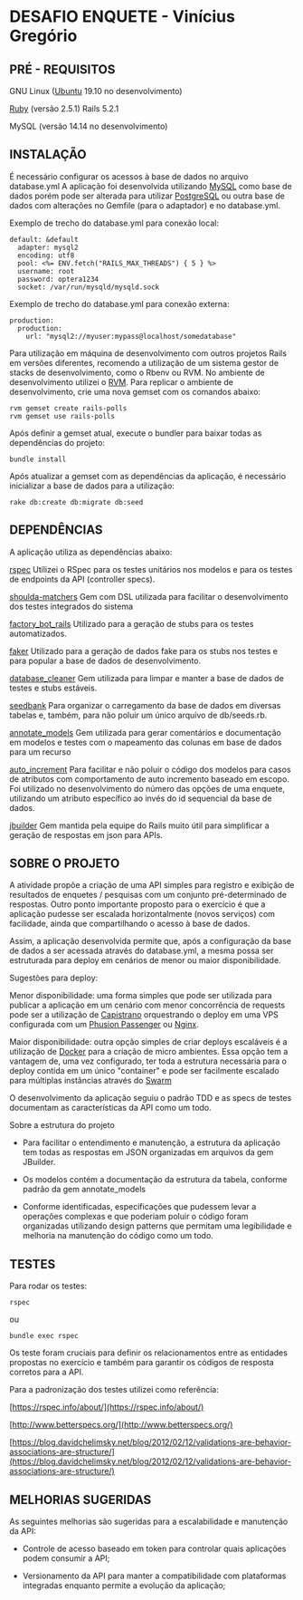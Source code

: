 # DESAFIO ENQUETE - Vinícius Gregório

## PRÉ - REQUISITOS

GNU Linux ([Ubuntu](https://ubuntu.com/download/desktop/thank-you?version=19.10&architecture=amd64) 19.10 no desenvolvimento)

[Ruby](https://cache.ruby-lang.org/pub/ruby/2.7/ruby-2.7.1.tar.gz) (versão 2.5.1)
Rails 5.2.1

MySQL (versão 14.14 no desenvolvimento)

## INSTALAÇÃO

É necessário configurar os acessos à base de dados no arquivo database.yml
A aplicação foi desenvolvida utilizando [MySQL](https://www.mysql.com/) como base de dados porém pode ser alterada para utilizar [PostgreSQL](https://www.postgresql.org/) ou outra base de dados com alterações no Gemfile (para o adaptador) e no database.yml.

Exemplo de trecho do database.yml para conexão local:

```
default: &default
  adapter: mysql2
  encoding: utf8
  pool: <%= ENV.fetch("RAILS_MAX_THREADS") { 5 } %>
  username: root
  password: optera1234
  socket: /var/run/mysqld/mysqld.sock
```

Exemplo de trecho do database.yml para conexão externa:

```
production:
  production:
    url: "mysql2://myuser:mypass@localhost/somedatabase"
```

Para utilização em máquina de desenvolvimento com outros projetos Rails em versões diferentes, recomendo a utilização de um sistema gestor de stacks de desenvolvimento, como o Rbenv ou RVM. No ambiente de desenvolvimento utilizei o [RVM](https://rvm.io/). Para replicar o ambiente de desenvolvimento, crie uma nova gemset com os comandos abaixo:

```
rvm gemset create rails-polls
rvm gemset use rails-polls
```

Após definir a gemset atual, execute o bundler para baixar todas as dependências do projeto:

```
bundle install
```

Após atualizar a gemset com as dependências da aplicação, é necessário inicializar a base de dados para a utilização:

```
rake db:create db:migrate db:seed
```

## DEPENDÊNCIAS

A aplicação utiliza as dependências abaixo:

[rspec](https://github.com/rspec/rspec-rails)
  Utilizei o RSpec para os testes unitários nos modelos e para os testes de endpoints da API (controller specs).

[shoulda-matchers](https://github.com/thoughtbot/shoulda-matchers)
  Gem com DSL utilizada para facilitar o desenvolvimento dos testes integrados do sistema

[factory_bot_rails](https://github.com/thoughtbot/factory_bot_rails)
  Utilizado para a geração de stubs para os testes automatizados.

[faker](https://github.com/faker-ruby/faker)
  Utilizado para a geração de dados fake para os stubs nos testes e para popular a base de dados de desenvolvimento.

[database_cleaner](https://github.com/DatabaseCleaner/database_cleaner)
  Gem utilizada para limpar e manter a base de dados de testes e stubs estáveis.

[seedbank](https://github.com/james2m/seedbank)
  Para organizar o carregamento da base de dados em diversas tabelas e, também, para não poluir um único arquivo de db/seeds.rb.

[annotate_models](https://github.com/ctran/annotate_models)
  Gem utilizada para gerar comentários e documentação em modelos e testes com o mapeamento das colunas em base de dados para um recurso

[auto_increment](https://github.com/felipediesel/auto_increment)
  Para facilitar e não poluir o código dos modelos para casos de atributos com comportamento de auto incremento baseado em escopo. Foi utilizado no desenvolvimento do número das opções de uma enquete, utilizando um atributo específico ao invés do id sequencial da base de dados.

[jbuilder](https://github.com/rails/jbuilder)
  Gem mantida pela equipe do Rails muito útil para simplificar a geração de respostas em json para APIs.

## SOBRE O PROJETO

A atividade propõe a criação de uma API simples para registro e exibição de resultados de enquetes / pesquisas com um conjunto pré-determinado de respostas.
Outro ponto importante proposto para o exercício é que a aplicação pudesse ser escalada horizontalmente (novos serviços) com facilidade, ainda que compartilhando o acesso à base de dados.

Assim, a aplicação desenvolvida permite que, após a configuração da base de dados a ser acessada através do database.yml, a mesma possa ser estruturada para deploy em cenários de menor ou maior disponibilidade.

Sugestões para deploy:

Menor disponibilidade: uma forma simples que pode ser utilizada para publicar a aplicação em um cenário com menor concorrência de requests pode ser a utilização de [Capistrano](https://github.com/capistrano/capistrano) orquestrando o deploy em uma VPS configurada com um [Phusion Passenger](https://www.phusionpassenger.com/) ou [Nginx](https://nginx.org/).

Maior disponibilidade: outra opção simples de criar deploys escaláveis é a utilização de [Docker](https://www.docker.com/) para a criação de micro ambientes. Essa opção tem a vantagem de, uma vez configurado, ter toda a estrutura necessária para o deploy contida em um único "container" e pode ser facilmente escalado para múltiplas instâncias através do [Swarm](https://docs.docker.com/get-started/swarm-deploy/)

O desenvolvimento da aplicação seguiu o padrão TDD e as specs de testes documentam as características da API como um todo.

Sobre a estrutura do projeto

- Para facilitar o entendimento e manutenção, a estrutura da aplicação tem todas as respostas em JSON organizadas em arquivos da gem JBuilder.

- Os modelos contém a documentação da estrutura da tabela, conforme padrão da gem annotate_models

- Conforme identificadas, especificações que pudessem levar a operações complexas e que poderiam poluir o código foram organizadas utilizando design patterns que permitam uma legibilidade e melhoria na manutenção do código como um todo.

## TESTES

Para rodar os testes:

```
rspec
```

ou

```
bundle exec rspec
```

Os teste foram cruciais para definir os relacionamentos entre as entidades propostas no exercício e também para garantir os códigos de resposta corretos para a API.

Para a padronização dos testes utilizei como referência:

[https://rspec.info/about/](https://rspec.info/about/)

[http://www.betterspecs.org/](http://www.betterspecs.org/)

[https://blog.davidchelimsky.net/blog/2012/02/12/validations-are-behavior-associations-are-structure/](https://blog.davidchelimsky.net/blog/2012/02/12/validations-are-behavior-associations-are-structure/)

## MELHORIAS SUGERIDAS

As seguintes melhorias são sugeridas para a escalabilidade e manutenção da API:

- Controle de acesso baseado em token para controlar quais aplicações podem consumir a API;

- Versionamento da API para manter a compatibilidade com plataformas integradas enquanto permite a evolução da aplicação;
